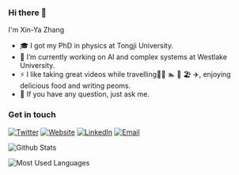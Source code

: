 ### Hi there 👋

I'm Xin-Ya Zhang


<!--
**xinyacheung/xinyacheung** is a ✨ _special_ ✨ repository because its `README.md` (this file) appears on your GitHub profile.

Here are some ideas to get you started:

- 🔭 I’m currently working on ...
- 🌱 I’m currently learning ...
- 👯 I’m looking to collaborate on ...
- 🤔 I’m looking for help with ...
- 💬 Ask me about ...
- 📫 How to reach me: ...
- 😄 Pronouns: ...
- ⚡ Fun fact: ...
- ⚡️ I like taking great videos while travelling⛷ 🏊 🎼 🏖and writing peoms.
[![Twitter](https://img.shields.io/badge/Twitter-white?logo=twitter)](xx)
[![Instagram](https://img.shields.io/badge/Instagram-white?logo=instagram)](xx)
-->

- 🎓 I got my PhD in physics at Tongji University.
- 🌱 I’m currently working on AI and complex systems at Westlake University.
- ⚡️ I like taking great videos while travelling🏂🏻 🏊 🎼 🏖 ✈️, enjoying delicious food and writing peoms.
- 💬 If you have any question, just ask me.

### Get in touch

[![Twitter](https://img.shields.io/badge/Twitter-blue?logo=Twitter)](https://twitter.com/xinyazhang_)
[![Website](https://img.shields.io/badge/Website-blue?logo=Website)](https://xinyacheung.github.io/)
[![LinkedIn](https://img.shields.io/badge/LinkedIn-blue?logo=linkedin)](https://www.linkedin.com/in/xin-ya-zhang-6638171b5/)
[![Email](https://img.shields.io/badge/%F0%9F%93%A7-email-blue)](mailto:xinyazhang@tongji.edu.cn)



![Github Stats](https://github-readme-stats.vercel.app/api?username=xinyacheung&show_icons=true&theme=dark&count_private=true)

![Most Used Languages](https://github-readme-stats.vercel.app/api/top-langs/?username=xinyacheung&theme=dark&layout=compact)

